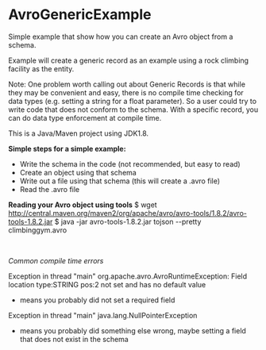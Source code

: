 # AvroGenericExample
Simple example that show how you can create an Avro object from a schema.

Example will create a generic record as an example using a rock climbing facility as the entity.

Note: One problem worth calling out about Generic Records is that while they may be convenient and easy,
there is no compile time checking for data types (e.g. setting a string for a float parameter). So a user could try to write code that does not conform to the schema. 
With a specific record, you can do data type enforcement at compile time.

This is a Java/Maven project using JDK1.8.

**Simple steps for a simple example:**
- Write the schema in the code (not recommended, but easy to read)
- Create an object using that schema
- Write out a file using that schema (this will create a .avro file)
- Read the .avro file

**Reading your Avro object using tools**
$ wget http://central.maven.org/maven2/org/apache/avro/avro-tools/1.8.2/avro-tools-1.8.2.jar
$ java -jar avro-tools-1.8.2.jar tojson --pretty climbinggym.avro

<br/>

*Common compile time errors*

Exception in thread "main" org.apache.avro.AvroRuntimeException: Field location type:STRING pos:2 not set and has no default value
- means you probably did not set a required field

Exception in thread "main" java.lang.NullPointerException
- means you probably did something else wrong, maybe setting a field that does not exist in the schema

